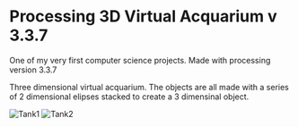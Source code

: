 # Processing 3D Virtual Acquarium v 3.3.7
One of my very first computer science projects. 
Made with processing version 3.3.7

Three dimensional virtual acquarium. The objects are all made with a series of 2 dimensional elipses stacked to create a 3 dimensinal object.


![Tank1](https://user-images.githubusercontent.com/46660535/58289562-71318c00-7d7c-11e9-8576-7a67ce0e159c.JPG)
![Tank2](https://user-images.githubusercontent.com/46660535/58289567-74c51300-7d7c-11e9-8ffd-89dbb3a17a9a.JPG)
